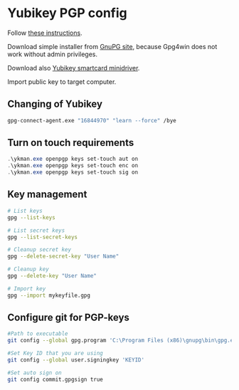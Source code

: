 # Yubikey PGP config
Follow [these instructions](https://github.com/drduh/YubiKey-Guide).

Download simple installer from [GnuPG site](https://gnupg.org/download/index.html), because Gpg4win does not work without admin privileges.

Download also [Yubikey smartcard minidriver](https://www.yubico.com/support/download/smart-card-drivers-tools/).

Import public key to target computer.
## Changing of Yubikey
```bash
gpg-connect-agent.exe "16844970" "learn --force" /bye
```
## Turn on touch requirements
```powershell
.\ykman.exe openpgp keys set-touch aut on
.\ykman.exe openpgp keys set-touch enc on
.\ykman.exe openpgp keys set-touch sig on
```

## Key management
```bash
# List keys
gpg --list-keys

# List secret keys
gpg --list-secret-keys

# Cleanup secret key
gpg --delete-secret-key "User Name"

# Cleanup key
gpg --delete-key "User Name"

# Import key
gpg --import mykeyfile.gpg
```

## Configure git for PGP-keys
```bash
#Path to executable
git config --global gpg.program 'C:\Program Files (x86)\gnupg\bin\gpg.exe' 

#Set Key ID that you are using
git config --global user.signingkey 'KEYID'

#Set auto sign on
git config commit.gpgsign true

```
